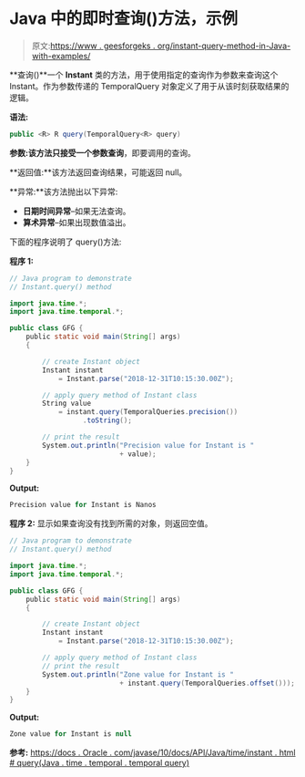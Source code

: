 # Java 中的即时查询()方法，示例

> 原文:[https://www . geesforgeks . org/instant-query-method-in-Java-with-examples/](https://www.geeksforgeeks.org/instant-query-method-in-java-with-examples/)

**查询()**一个 **Instant** 类的方法，用于使用指定的查询作为参数来查询这个 Instant。作为参数传递的 TemporalQuery 对象定义了用于从该时刻获取结果的逻辑。

**语法:**

```java
public <R> R query(TemporalQuery<R> query)

```

**参数:**该方法只接受一个参数**查询**，即要调用的查询。

**返回值:**该方法返回查询结果，可能返回 null。

**异常:**该方法抛出以下异常:

*   **日期时间异常**–如果无法查询。
*   **算术异常**–如果出现数值溢出。

下面的程序说明了 query()方法:

**程序 1:**

```java
// Java program to demonstrate
// Instant.query() method

import java.time.*;
import java.time.temporal.*;

public class GFG {
    public static void main(String[] args)
    {

        // create Instant object
        Instant instant
            = Instant.parse("2018-12-31T10:15:30.00Z");

        // apply query method of Instant class
        String value
            = instant.query(TemporalQueries.precision())
                  .toString();

        // print the result
        System.out.println("Precision value for Instant is "
                           + value);
    }
}
```

**Output:**

```java
Precision value for Instant is Nanos

```

**程序 2:** 显示如果查询没有找到所需的对象，则返回空值。

```java
// Java program to demonstrate
// Instant.query() method

import java.time.*;
import java.time.temporal.*;

public class GFG {
    public static void main(String[] args)
    {

        // create Instant object
        Instant instant
            = Instant.parse("2018-12-31T10:15:30.00Z");

        // apply query method of Instant class
        // print the result
        System.out.println("Zone value for Instant is "
                           + instant.query(TemporalQueries.offset()));
    }
}
```

**Output:**

```java
Zone value for Instant is null

```

**参考:**
[https://docs . Oracle . com/javase/10/docs/API/Java/time/instant . html # query(Java . time . temporal . temporal query)](https://docs.oracle.com/javase/10/docs/api/java/time/Instant.html#query(java.time.temporal.TemporalQuery))